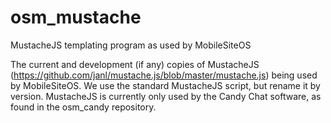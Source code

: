 osm_mustache
============

MustacheJS templating program as used by MobileSiteOS

The current and development (if any) copies of MustacheJS (https://github.com/janl/mustache.js/blob/master/mustache.js) being used by MobileSiteOS. We use the standard MustacheJS script, but rename it by version. MustacheJS is currently only used by the Candy Chat software, as found in the osm_candy repository.
